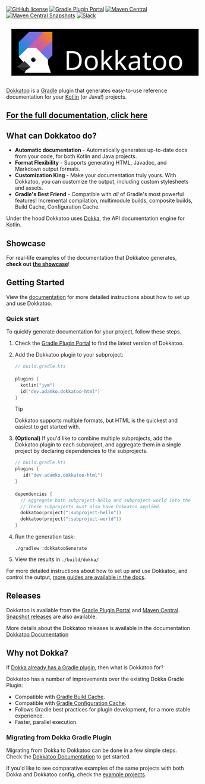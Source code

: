 [![GitHub license](https://img.shields.io/github/license/adamko-dev/dokkatoo?style=for-the-badge)](https://github.com/adamko-dev/dokkatoo/blob/main/LICENSE)
[![Gradle Plugin Portal](https://img.shields.io/gradle-plugin-portal/v/dev.adamko.dokkatoo?style=for-the-badge&logo=gradle)](https://plugins.gradle.org/search?term=dokkatoo)
[![Maven Central](https://img.shields.io/maven-central/v/dev.adamko.dokkatoo/dokkatoo-plugin?style=for-the-badge&logo=apache-maven&color=6545e7&link=https%3A%2F%2Fsearch.maven.org%2Fsearch%3Fq%3Dg%3Adev.adamko.dokkatoo)](https://search.maven.org/search?q=g:dev.adamko.dokkatoo)
[![Maven Central Snapshots](https://img.shields.io/maven-metadata/v?label=MAVEN%20SNAPSHOT&metadataUrl=https%3A%2F%2Fs01.oss.sonatype.org%2Fcontent%2Frepositories%2Fsnapshots%2Fdev%2Fadamko%2Fdokkatoo%2Fdokkatoo-plugin%2Fmaven-metadata.xml&style=for-the-badge&logo=apache-maven)](https://s01.oss.sonatype.org/content/repositories/snapshots/dev/adamko/dokkatoo/dokkatoo-plugin/)
[![Slack](https://img.shields.io/badge/slack-%23dokka-white.svg?&style=for-the-badge&logo=slack)](https://slack-chats.kotlinlang.org/c/dokka)

<picture>
  <img alt="Dokkatoo Logo" src="./modules/docs/site/static/img/banner.svg" style="margin: 1em">
</picture>

[Dokkatoo](https://github.com/adamko-dev/dokkatoo) is a
[Gradle](https://gradle.org/)
plugin that generates easy-to-use reference documentation for your
[Kotlin](https://kotlinlang.org/) (or Java!) projects.

## [For the full documentation, click here](https://adamko-dev.github.io/dokkatoo/)

## What can Dokkatoo do?

* **Automatic documentation** - Automatically generates up-to-date docs from your code, for both
  Kotlin and Java projects.
* **Format Flexibility** - Supports generating HTML, Javadoc, and Markdown output formats.
* **Customization King** - Make your documentation truly yours. With Dokkatoo, you can customize the
  output, including custom stylesheets and assets.
* **Gradle's Best Friend** - Compatible with _all_ of Gradle's most powerful features!
  Incremental compilation, multimodule builds, composite builds, Build Cache, Configuration Cache.

Under the hood Dokkatoo uses [Dokka](https://github.com/Kotlin/dokka/),
the API documentation engine for Kotlin.

## Showcase

For real-life examples of the documentation that Dokkatoo generates,
**check out** [**the showcase**](https://adamko-dev.github.io/dokkatoo/showcase)!

## Getting Started

View the
[documentation](https://adamko-dev.github.io/dokkatoo/)
for more detailed instructions about how to set up and use Dokkatoo.

### Quick start

To quickly generate documentation for your project, follow these steps.

1. Check the [Gradle Plugin Portal](https://plugins.gradle.org/plugin/dev.adamko.dokkatoo-html)
   to find the latest version of Dokkatoo.
2. Add the Dokkatoo plugin to your subproject:

   ```kotlin
   // build.gradle.kts

   plugins {
     kotlin("jvm")
     id("dev.adamko.dokkatoo-html")
   }
   ```

   > [!TIP]
   > Dokkatoo supports multiple formats, but HTML is the quickest and easiest to get started with.

3. **(Optional)** If you'd like to combine multiple subprojects, add the Dokkatoo plugin to each
   subproject, and
   aggregate them in a single project by declaring dependencies to the subprojects.

   ```kotlin
   // build.gradle.kts
   plugins {
      id("dev.adamko.dokkatoo-html")
   }
   
   dependencies {
     // Aggregate both subproject-hello and subproject-world into the current subproject.
     // These subprojects must also have Dokkatoo applied.
     dokkatoo(project(":subproject-hello"))
     dokkatoo(project(":subproject-world"))
   }
   ```

4. Run the generation task:

   ```shell
   ./gradlew :dokkatooGenerate
   ```

5. View the results in `./build/dokka/`

For more detailed instructions about how to set up and use Dokkatoo, and control the output,
[more guides are available in the docs](https://adamko-dev.github.io/dokkatoo/docs).

## Releases

Dokkatoo is available from the
[Gradle Plugin Portal](https://plugins.gradle.org/search?term=dokkatoo)
and
[Maven Central](https://search.maven.org/search?q=g:dev.adamko.dokkatoo).
[Snapshot releases](https://adamko-dev.github.io/dokkatoo/docs/releases#snapshots)
are also available.

More details about the Dokkatoo releases is available in the documentation
[Dokkatoo Documentation](https://adamko-dev.github.io/dokkatoo/docs/releases)

## Why not Dokka?

If
[Dokka already has a Gradle plugin](https://kotlinlang.org/docs/dokka-gradle.html),
then what is Dokkatoo for?

Dokkatoo has a number of improvements over the existing Dokka Gradle Plugin:

* Compatible with [Gradle Build Cache](https://docs.gradle.org/current/userguide/build_cache.html).
* Compatible with
  [Gradle Configuration Cache](https://docs.gradle.org/current/userguide/configuration_cache.html).
* Follows Gradle best practices for plugin development, for a more stable experience.
* Faster, parallel execution.

### Migrating from Dokka Gradle Plugin

Migrating from Dokka to Dokkatoo can be done in a few simple steps.
Check the [Dokkatoo Documentation](https://adamko-dev.github.io/dokkatoo/)
to get started.

If you'd like to see comparative examples of the same projects with both Dokka and Dokkatoo config,
check the [example projects](./examples/README.md).
